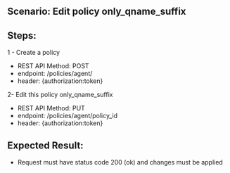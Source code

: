 ## Scenario: Edit policy only_qname_suffix 
## Steps:
1 - Create a policy

- REST API Method: POST
- endpoint: /policies/agent/
- header: {authorization:token}

2- Edit this policy only_qname_suffix

- REST API Method: PUT
- endpoint: /policies/agent/policy_id
- header: {authorization:token}


## Expected Result:
- Request must have status code 200 (ok) and changes must be applied